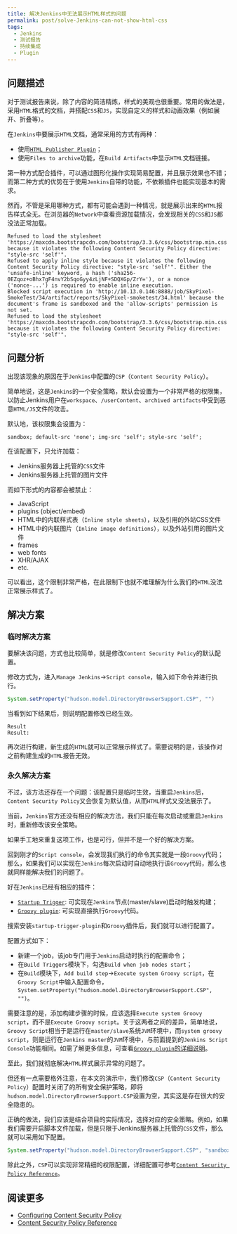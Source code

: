 ```yaml
---
title: 解决Jenkins中无法展示HTML样式的问题
permalink: post/solve-Jenkins-can-not-show-html-css
tags:
  - Jenkins
  - 测试报告
  - 持续集成
  - Plugin
---
```


## 问题描述

对于测试报告来说，除了内容的简洁精炼，样式的美观也很重要。常用的做法是，采用`HTML`格式的文档，并搭配`CSS`和`JS`，实现自定义的样式和动画效果（例如展开、折叠等）。

在`Jenkins`中要展示`HTML`文档，通常采用的方式有两种：

- 使用[`HTML Publisher Plugin`][HTML-Publisher-Plugin]；
- 使用`Files to archive`功能，在`Build Artifacts`中显示`HTML`文档链接。

第一种方式配合插件，可以通过图形化操作实现简易配置，并且展示效果也不错；而第二种方式的优势在于使用`Jenkins`自带的功能，不依赖插件也能实现基本的需求。

然而，不管是采用哪种方式，都有可能会遇到一种情况，就是展示出来的`HTML`报告样式全无。在浏览器的`Network`中查看资源加载情况，会发现相关的`CSS`和`JS`都没法正常加载。

```text
Refused to load the stylesheet 'https://maxcdn.bootstrapcdn.com/bootstrap/3.3.6/css/bootstrap.min.css' because it violates the following Content Security Policy directive: "style-src 'self'".
Refused to apply inline style because it violates the following Content Security Policy directive: "style-src 'self'". Either the 'unsafe-inline' keyword, a hash ('sha256-0EZqoz+oBhx7gF4nvY2bSqoGyy4zLjNF+SDQXGp/ZrY='), or a nonce ('nonce-...') is required to enable inline execution.
Blocked script execution in 'http://10.13.0.146:8888/job/SkyPixel-SmokeTest/34/artifact/reports/SkyPixel-smoketest/34.html' because the document's frame is sandboxed and the 'allow-scripts' permission is not set.
Refused to load the stylesheet 'https://maxcdn.bootstrapcdn.com/bootstrap/3.3.6/css/bootstrap.min.css' because it violates the following Content Security Policy directive: "style-src 'self'".
```

## 问题分析

出现该现象的原因在于`Jenkins`中配置的`CSP`（`Content Security Policy`）。

简单地说，这是`Jenkins`的一个安全策略，默认会设置为一个非常严格的权限集，以防止Jenkins用户在`workspace`、`/userContent`、`archived artifacts`中受到恶意`HTML/JS`文件的攻击。

默认地，该权限集会设置为：

```text
sandbox; default-src 'none'; img-src 'self'; style-src 'self';
```

在该配置下，只允许加载：

- Jenkins服务器上托管的`CSS`文件
- Jenkins服务器上托管的图片文件

而如下形式的内容都会被禁止：

- JavaScript
- plugins (object/embed)
- HTML中的内联样式表（`Inline style sheets`），以及引用的外站CSS文件
- HTML中的内联图片（`Inline image definitions`），以及外站引用的图片文件
- frames
- web fonts
- XHR/AJAX
- etc.

可以看出，这个限制非常严格，在此限制下也就不难理解为什么我们的`HTML`没法正常展示样式了。

## 解决方案

### 临时解决方案

要解决该问题，方式也比较简单，就是修改`Content Security Policy`的默认配置。

修改方式为，进入`Manage Jenkins`->`Script console`，输入如下命令并进行执行。

```groovy
System.setProperty("hudson.model.DirectoryBrowserSupport.CSP", "")
```

当看到如下结果后，则说明配置修改已经生效。

```text
Result
Result:
```

再次进行构建，新生成的`HTML`就可以正常展示样式了。需要说明的是，该操作对之前构建生成的`HTML`报告无效。

### 永久解决方案

不过，该方法还存在一个问题：该配置只是临时生效，当重启`Jenkins`后，`Content Security Policy`又会恢复为默认值，从而`HTML`样式又没法展示了。

当前，`Jenkins`官方还没有相应的解决方法，我们只能在每次启动或重启`Jenkins`时，重新修改该安全策略。

如果手工地来重复这项工作，也是可行，但并不是一个好的解决方案。

回到刚才的`Script console`，会发现我们执行的命令其实就是一段`Groovy`代码；那么，如果我们可以实现在`Jenkins`每次启动时自动地执行该`Groovy`代码，那么也就同样能解决我们的问题了。

好在`Jenkins`已经有相应的插件：

- [`Startup Trigger`][Startup Trigger]: 可实现在`Jenkins`节点(master/slave)启动时触发构建；
- [`Groovy plugin`][Groovy plugin]: 可实现直接执行`Groovy`代码。

搜索安装`startup-trigger-plugin`和`Groovy`插件后，我们就可以进行配置了。

配置方式如下：

- 新建一个job，该job专门用于`Jenkins`启动时执行的配置命令；
- 在`Build Triggers`模块下，勾选`Build when job nodes start`；
- 在`Build`模块下，`Add build step`->`Execute system Groovy script`，在`Groovy Script`中输入配置命令，`System.setProperty("hudson.model.DirectoryBrowserSupport.CSP", "")`。

需要注意的是，添加构建步骤的时候，应该选择`Execute system Groovy script`，而不是`Execute Groovy script`。关于这两者之间的差异，简单地说，`Groovy Script`相当于是运行在`master/slave`系统`JVM`环境中，而`system groovy script`，则是运行在`Jenkins master`的`JVM`环境中，与前面提到的`Jenkins Script Console`功能相同。如需了解更多信息，可查看[`Groovy plugin`的详细说明][Groovy plugin]。

至此，我们就彻底解决`HTML`样式展示异常的问题了。

但还有一点需要格外注意，在本文的演示中，我们修改`CSP`（`Content Security Policy`）配置时关闭了的所有安全保护策略，即将`hudson.model.DirectoryBrowserSupport.CSP`设置为空，其实这是存在很大的安全隐患的。

正确的做法，我们应该是结合项目的实际情况，选择对应的安全策略。例如，如果我们需要开启脚本文件加载，但是只限于Jenkins服务器上托管的`CSS`文件，那么就可以采用如下配置。

```groovy
System.setProperty("hudson.model.DirectoryBrowserSupport.CSP", "sandbox; style-src 'self';")
```

除此之外，`CSP`可以实现非常精细的权限配置，详细配置可参考[`Content Security Policy Reference`][CSP]。

## 阅读更多

- [Configuring Content Security Policy][Configuring Content Security Policy]
- [Content Security Policy Reference][CSP]

[HTML-Publisher-Plugin]: https://wiki.jenkins.io/display/JENKINS/HTML+Publisher+Plugin
[Startup Trigger]: https://wiki.jenkins.io/display/JENKINS/Startup+Trigger
[Groovy plugin]: https://wiki.jenkins.io/display/JENKINS/Groovy+plugin
[CSP]: https://content-security-policy.com/
[Configuring Content Security Policy]: https://wiki.jenkins.io/display/JENKINS/Configuring+Content+Security+Policy
